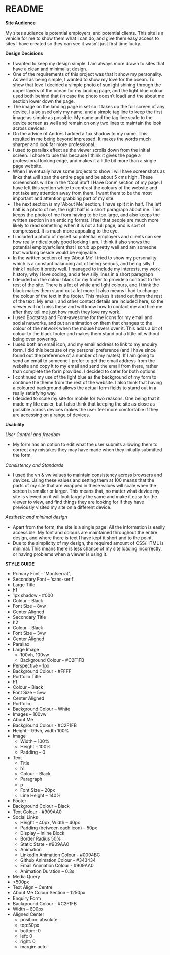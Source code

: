 # README
**Site Audience**

My sites audience is potential employers, and potential clients.  This site is a vehicle for me to show them what I can do, and give them easy access to sites I have created so they can see it wasn’t just first time lucky.


**Design Decisions**

*	I wanted to keep my design simple.  I am always more drawn to sites that have a clean and minimalist design.
*	One of the requirements of this project was that it show my personality.  As well as being simple, I wanted to show my love for the ocean.  To show that love I decided a simple photo of sunlight shining through the upper layers of the ocean for my landing page, and the light blue colour used both behind that (in case the photo doesn’t load) and the about me section lower down the page.
*	The image on the landing page is set so it takes up the full screen of any device.  I also used only my name, and a simple tag line to keep the first image as simple as possible.  My name and the tag line scale to the device screen as well and remain on only two lines to maintain the look across devices.
*	On the advice of Andres I added a 1px shadow to my name.  This resulted in me being beyond impressed.  It makes the words much sharper and look far more professional.
*	I used to parallax effect as the viewer scrolls down from the initial screen.  I chose to use this because I think it gives the page a professional looking edge, and makes it a little bit more than a single page website.
*	When I eventually have some projects to show I will have screenshots as links that will span the entire page and be about 5 cms high.  These screenshots will be in the ‘Cool Stuff I Have Done’ section of my page.  I have left this section white to contrast the colours of the website and not take any attention away from them.  I want them to be the most important and attention grabbing part of my site.
*	The next section is my 'About Me’ section.  I have split it in half.  The left half is a photo of me, the right half is a short paragraph about me.  This keeps the photo of me from having to be too large, and also keeps the written section in an enticing format.  I feel that people are much more likely to read something when it is not a full page, and is sort of compressed.  It is much more appealing to the eye.
*	I included a photo of myself so potential employers and clients can see how really ridiculously good looking I am.  I think it also shows the potential employer/client that I scrub up pretty well and am someone that working beside would be enjoyable.
*	In the written section of my ‘About Me’ I tried to show my personality which is a constant balancing act of being serious, and being silly.  I think I nailed it pretty well.  I managed to include my interests, my work history, why I love coding, and a few silly lines in a short paragraph
*	I decided on the colour black for my footer to provide a contrast to the rest of the site.  There is a lot of white and light colours, and I think the black makes them stand out a lot more.  It also means I had to change the colour of the text in the footer.  This makes it stand out from the rest of the text.  My email, and other contact details are included here, so the viewer will not miss these and will know how to contact me and hire me after they tell me just how much they love my work.
*	I used Bootstrap and Font-awesome for the icons for my email and social networks, and put an animation on them that changes to the colour of the network when the mouse hovers over it.  This adds a bit of colour to the black footer and makes them stand out a little bit without being over powering.
*	I used both an email icon, and my email address to link to my enquiry form.  I did this because of my personal preference (and I have since found out the preference of a number of my mates).  If I am going to send an email to someone I prefer to get the email address from the website and copy it to my email and send the email from there, rather than complete the form provided.  I decided to cater for both options.
*	I continued my use of the light blue as the background of my form to continue the theme from the rest of the website.  I also think that having a coloured background allows the actual form fields to stand out in a really satisfying way.
*	I decided to scale my site for mobile for two reasons.  One being that it made my life easier, but I also think that keeping the site as close as possible across devices makes the user feel more comfortable if they are accessing on a range of devices.


**Usability**

*User Control and freedom*
*	My form has an option to edit what the user submits allowing them to correct any mistakes they may have made when they initially submitted the form.

*Consistency and Standards*
*	I used the vh & vw values to maintain consistency across browsers and devices.  Using these values and setting them at 100 means that the parts of my site that are wrapped in these values will scale when the screen is smaller or larger.  This means that, no matter what device my site is viewed on it will look largely the same and make it easy for the viewer to view, and find things they are looking for if they have previously visited my site on a different device.

*Aesthetic and minimal design*
*	Apart from the form, the site is a single page.  All the information is easily accessible.  My font and colours are maintained throughout the entire design, and where there is text I have kept it short and to the point.
*	Due to the simplicity of my design, the required amount of CSS/HTML is minimal.  This means there is less chance of my site loading incorrectly, or having problems when a viewer is using it.


**STYLE GUIDE**

*	Primary Font - 'Montserrat',
*	Secondary Font – ‘sans-serif’
*	Large Title
  *	h1  
  *	1px shadow - #000
  *	Colour – Black
  *	Font Size – 8vw
  *	Center Aligned
*	Secondary Title
  *	h2
  *	Colour – Black
  *	Font Size – 3vw
  *	Center Aligned
*	Parallax
  *	Large Image
    *	100vh, 100vw
    *	Background Colour - #C2F1FB
  *	Perspective – 1px
  *	Background Colour - #FFFF
*	Portfolio Title
  *	h1
  *	Colour – Black
  *	Font Size – 5vw
  *	Center Aligned
*	Portfolio
  *	Background Colour – White
  *	Images – 100vw
*	About Me
  *	Background Colour - #C2F1FB
  *	Height – 99vh, width 100%
  *	Image
    *	Width – 100%
    *	Height – 100%
    *	Padding – 0
  *	Text
    *	Title
      *	h1
      *	Colour – Black
    *	Paragraph
      *	p
      *	Font Size – 20px
      *	Line Height – 140%
*	Footer
  *	Background Colour – Black
  *	Text Colour - #909AA0
  *	Social Links
    *	Height – 40px, Width – 40px
    *	Padding (between each icon) – 50px
    *	Display – Inline Block
    *	Border Radius 50%
    *	Static State - #909AA0
    *	Animation
    *	Linkedin Animation Colour - #0094BC
    *	Github Animation Colour - #343434
    *	Email Animation Colour - #909AA0
    *	Animation Duration – 0.3s
*	Media Query
  *	<500px
  *	Text Align – Centre
  *	About Me Colour Section – 1250px
*	Enquiry Form
  *	Background Colour - #C2F1FB
  *	Width – 600px
  *	Aligned Center
    *	position: absolute
    *	top:50px
    *	bottom: 0
    *	left: 0
    *	right: 0
    *	margin: auto

